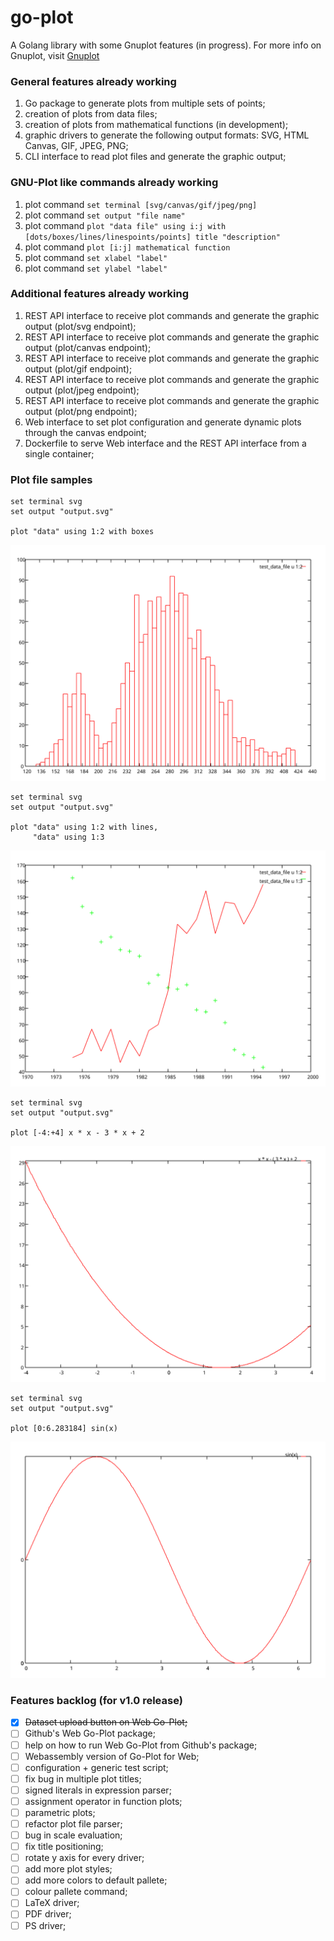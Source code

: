 # go-plot

A Golang library with some Gnuplot features (in progress).
For more info on Gnuplot, visit [Gnuplot](http://gnuplot.info/)

### General features already working

1. Go package to generate plots from multiple sets of points;
2. creation of plots from data files;
3. creation of plots from mathematical functions (in development);
4. graphic drivers to generate the following output formats: SVG, HTML Canvas, GIF, JPEG, PNG;
5. CLI interface to read plot files and generate the graphic output;

### GNU-Plot like commands already working

1. plot command ```set terminal [svg/canvas/gif/jpeg/png]```
2. plot command ```set output "file name"```
3. plot command ```plot "data file" using i:j with [dots/boxes/lines/linespoints/points] title "description"```
4. plot command ```plot [i:j] mathematical function```
5. plot command ```set xlabel "label"```
6. plot command ```set ylabel "label"```

### Additional features already working

1. REST API interface to receive plot commands and generate the graphic output (plot/svg endpoint);
2. REST API interface to receive plot commands and generate the graphic output (plot/canvas endpoint);
3. REST API interface to receive plot commands and generate the graphic output (plot/gif endpoint);
4. REST API interface to receive plot commands and generate the graphic output (plot/jpeg endpoint);
5. REST API interface to receive plot commands and generate the graphic output (plot/png endpoint);
6. Web interface to set plot configuration and generate dynamic plots through the canvas endpoint;
7. Dockerfile to serve Web interface and the REST API interface from a single container;

### Plot file samples

```gnuplot
set terminal svg
set output "output.svg"

plot "data" using 1:2 with boxes
```

![plot output](img/plot_output_01.svg)

```gnuplot
set terminal svg
set output "output.svg"

plot "data" using 1:2 with lines,
     "data" using 1:3
```

![plot output](img/plot_output_02.svg)

```gnuplot
set terminal svg
set output "output.svg"

plot [-4:+4] x * x - 3 * x + 2
```

![plot output](img/plot_output_03.svg)

```gnuplot
set terminal svg
set output "output.svg"

plot [0:6.283184] sin(x)
```

![plot output](img/plot_output_04.svg)

### Features backlog (for v1.0 release)

- [x] ~~Dataset upload button on Web Go-Plot;~~
- [ ] Github's Web Go-Plot package;
- [ ] help on how to run Web Go-Plot from Github's package;
- [ ] Webassembly version of Go-Plot for Web;
- [ ] configuration + generic test script;
- [ ] fix bug in multiple plot titles;
- [ ] signed literals in expression parser;
- [ ] assignment operator in function plots;
- [ ] parametric plots;
- [ ] refactor plot file parser;
- [ ] bug in scale evaluation;
- [ ] fix title positioning;
- [ ] rotate y axis for every driver;
- [ ] add more plot styles;
- [ ] add more colors to default pallete;
- [ ] colour pallete command;
- [ ] LaTeX driver;
- [ ] PDF driver;
- [ ] PS driver;
